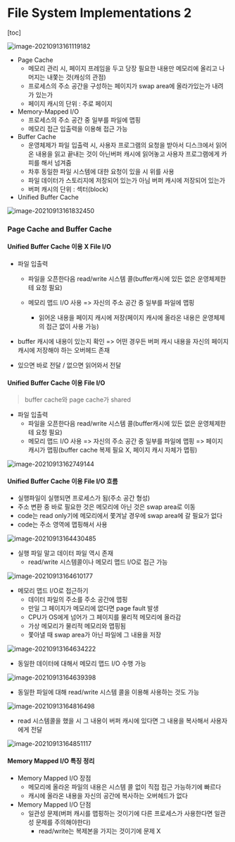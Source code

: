 # File System Implementations 2

[toc]

![image-20210913161119182](assets/03/image-20210913161119182.png)

- Page Cache
  - 메모리 관리 시, 페이지 프레임을 두고 당장 필요한 내용만 메모리에 올리고 나머지는 내쫓는 것(캐싱의 관점)
  - 프로세스의 주소 공간을 구성하는 페이지가 swap area에 올라가있는가 내려가 있는가
  - 페이지 캐시의 단위 : 주로 페이지
- Memory-Mapped I/O
  - 프로세스의 주소 공간 중 일부를 파일에 맵핑
  - 메모리 접근 입출력을 이용해 접근 가능
- Buffer Cache
  - 운영체제가 파일 입출력 시, 사용자 프로그램의 요청을 받아서 디스크에서 읽어온 내용을 읽고 끝내는 것이 아닌버퍼 캐시에 읽어놓고 사용자 프로그램에게 카피를 해서 넘겨줌
  - 차후 동일한 파일 시스템에 대한 요청이 있을 시 위를 사용
  - 파일 데이터가 스토리지에 저장되어 있는가 아님 버퍼 캐시에 저장되어 있는가 
  - 버퍼 캐시의 단위 : 섹터(block)
- Unified Buffer Cache

![image-20210913161832450](assets/03/image-20210913161832450.png)



### Page Cache and Buffer Cache

#### Unified Buffer Cache 이용 X File I/O

- 파일 입출력

  - 파일을 오픈한다음 read/write 시스템 콜(buffer캐시에 있든 없은 운영체제한테 요청 필요)

  - 메모리 맵드 I/O 사용 => 자신의 주소 공간 중 일부를 파일에 맵핑
    - 읽어온 내용을 페이지 캐시에 저장(페이지 캐시에 올라온 내용은 운영체제의 접근 없이 사용 가능)

- buffer 캐시에 내용이 있는지 확인 => 어떤 경우든 버퍼 캐시 내용을 자신의 페이지 캐시에 저장해야 하는 오버헤드 존재
- 있으면 바로 전달 / 없으면 읽어와서 전달



#### Unified Buffer Cache 이용 File I/O

> buffer cache와 page cache가 shared

- 파일 입출력
  - 파일을 오픈한다음 read/write 시스템 콜(buffer캐시에 있든 없은 운영체제한테 요청 필요)
  - 메모리 맵드 I/O 사용 => 자신의 주소 공간 중 일부를 파일에 맵핑 => 페이지 캐시가 맵핑(buffer cache 복제 필요 X, 페이지 캐시 자체가 맵핑)


![image-20210913162749144](assets/03/image-20210913162749144.png)



#### Unified Buffer Cache 이용 File I/O 흐름

- 실행파일이 실행되면 프로세스가 됨(주소 공간 형성)
- 주소 변환 중 바로 필요한 것은 메모리에 아닌 것은 swap area로 이동
- code는 read only기에 메모리에서 쫓겨날 경우에 swap area에 갈 필요가 없다
- code는 주소 영역에 맵핑해서 사용

![image-20210913164430485](assets/03/image-20210913164430485.png)

- 실행 파일 말고 데이터 파일 역시 존재
  - read/write 시스템콜이나 메모리 맵드 I/O로 접근 가능

![image-20210913164610177](assets/03/image-20210913164610177.png)

- 메모리 맵드 I/O로 접근하기
  - 데이터 파일의 주소를 주소 공간에 맵핑
  - 만일 그 페이지가 메모리에 없다면 page fault 발생
  - CPU가 OS에게 넘어가 그 페이지를 물리적 메모리에 올라감
  - 가상 메모리가 물리적 메모리와 맵핑됨
  - 쫓아낼 때 swap area가 아닌 파일에 그 내용을 저장

![image-20210913164634222](assets/03/image-20210913164634222.png)

- 동일한 데이터에 대해서 메모리 맵드 I/O 수행 가능

![image-20210913164639398](assets/03/image-20210913164639398.png)

- 동일한 파일에 대해 read/write 시스템 콜을 이용해 사용하는 것도 가능

![image-20210913164816498](assets/03/image-20210913164816498.png)

- read 시스템콜을 했을 시 그 내용이 버퍼 캐시에 있다면 그 내용을 복사해서 사용자에게 전달

![image-20210913164851117](assets/03/image-20210913164851117.png)



#### Memory Mapped I/O 특징 정리

- Memory Mapped I/O 장점
  - 메모리에 올라온 파일의 내용은 시스템 콜 없이 직접 접근 가능하기에 빠르다
  - 캐시에 올라온 내용을 자신의 공간에 복사하는 오버헤드가 없다
- Memory Mapped I/O 단점
  - 일관성 문제(버퍼 캐시를 맵핑하는 것이기에 다른 프로세스가 사용한다면 일관성 문제를 주의해야한다)
    - read/write는 복제본을 가지는 것이기에 문제 X